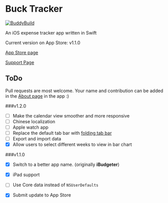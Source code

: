 # Buck Tracker

[![BuddyBuild](https://dashboard.buddybuild.com/api/statusImage?appID=5657486f09d62f01003b8c15&branch=master&build=latest)](https://dashboard.buddybuild.com/apps/5657486f09d62f01003b8c15/build/latest)

An iOS expense tracker app written in Swift

Current version on App Store: v1.1.0

[App Store page](https://itunes.apple.com/us/app/ibudgeter/id1048395728?ls=1&mt=8)

[Support Page](http://hkalexling.com/2015/10/11/ibudgeter-support-page/)

## ToDo

Pull requests are most welcome. Your name and contribution can be added in the [About page](https://github.com/hkalexling/Buck_Tracker/blob/master/iBudget_Swift/about.html) in the app :)

###v1.2.0

- [ ] Make the calendar view smoother and more responsive
- [ ] Chinese localization
- [ ] Apple watch app
- [ ] Replace the default tab bar with [folding tab bar](https://github.com/Yalantis/FoldingTabBar.iOS)
- [ ] Export and import data
- [X] Allow users to select different weeks to view in bar chart

###v1.1.0

- [X] Switch to a better app name. (originally **iBudgeter**)
- [X] iPad support
- [ ] Use Core data instead of `NSUserDefaults`
- [X] Submit update to App Store


